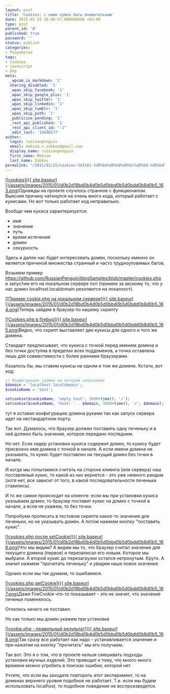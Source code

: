```yaml
---
layout: post
title: 'Cookies: с ними нужно быть внимательным'
date: 2015-01-25 16:40:57.000000000 +03:00
type: post
parent_id: '0'
published: true
password: ''
status: publish
categories:
- Разработка
tags:
- cookies
- javascript
- php
meta:
  _wpcom_is_markdown: '1'
  sharing_disabled: '1'
  _wpas_skip_facebook: '1'
  _wpas_skip_google_plus: '1'
  _wpas_skip_twitter: '1'
  _wpas_skip_linkedin: '1'
  _wpas_skip_tumblr: '1'
  _wpas_skip_path: '1'
  _publicize_pending: '1'
  _rest_api_published: '1'
  _rest_api_client_id: "-1"
  _edit_last: '13696577'
author:
  login: russianpenguin
  email: maksim.v.zubkov@gmail.com
  display_name: russianpenguin
  first_name: Maksim
  last_name: Zubkov
permalink: "/2015/01/25/cookies-%d1%81-%d0%bd%d0%b8%d0%bc%d0%b8-%d0%bd%d1%83%d0%b6%d0%bd%d0%be-%d0%b1%d1%8b%d1%82%d1%8c-%d0%b2%d0%bd%d0%b8%d0%bc%d0%b0%d1%82%d0%b5%d0%bb%d1%8c%d0%bd%d1%8b%d0%bc/"
---
```

[![cookies]({{ site.baseurl }}/assets/images/2015/01/d0b2d18bd0b4d0b5d0bbd0b5d0bdd0b8d0b5_163.png)](/2015/01/d0b2d18bd0b4d0b5d0bbd0b5d0bdd0b8d0b5_163.png)Однажды на проекте случлось странное с функционалом. Выясняя причину наткнулся на очень много кода, который работает с кукисами. Но вот только работает код неправильно.

Вообще чем кукиса характеризуется:

- имя
- значение
- путь
- время истечения
- домен
- секурность

Здесь и далее нас будет интересовать домен, поскольку именно он является причиной множества странный и часто трудноуловимых багов.

Возьмем пример https://github.com/RussianPenguin/blogSamples/blob/master/cookies.php и запустим его на локальном сервере пхп (примем за аксиому то, что у нас домен localhost.localdomain резолвится на локалхост).

[![Пример cookie.php на локальном сервере]({{ site.baseurl }}/assets/images/2015/01/d0b2d18bd0b4d0b5d0bbd0b5d0bdd0b8d0b5_164.png)](/2015/01/d0b2d18bd0b4d0b5d0bbd0b5d0bdd0b8d0b5_164.png)Теперь зайдем в браузер по нашему скрипту

[![Cookies.php в firebug]({{ site.baseurl }}/assets/images/2015/01/d0b2d18bd0b4d0b5d0bbd0b5d0bdd0b8d0b5_165.png)](/2015/01/d0b2d18bd0b4d0b5d0bbd0b5d0bdd0b8d0b5_165.png)Видно, что скрипт выставляет две кукисы для одного и того же домена.

Стандарт предписывает, что кукиса с точкой перед именем домена и без точки доступна в пределах всех поддоменов, а точка оставлена лишь для совместимости с более ранними браузерами.

Казалось бы, мы ставим кукисы на одном и том же домене. Кстати, вот код:

```php
// Конфигурация (домен на котором запускаем)  
$domain = 'localhost.localdomain';  
$cookieName = 'test';

setcookie($cookieName, 'empty host', 3600+time(), '/');  
setcookie($cookieName, 'host: ' . $domain, 3600+time(), '/', $domain);
```

тут я оставил конфигурацию домена руками так как запуск сервера идет на нестандартном порту.

Так вот. Думалось, что браузер должен поставить одну печеньку и в ней должно быть значение, которое передано последним.

Но нет. Если хидер установки кукиса содержит домен, то кукису будет присвоено имя домена с точкой в начале. А если имени домена не указывать, то кукис будет поставлен на текущий домен без точки в начале.

И когда мы попытаемся считать на стороне клиента (или сервера) наш поставленый кукис, то какой из них вернется - это уже немного рандом (хотя нет, все зависит от того, в какой последовательности печеньки ставились).

И то же самое происходит на клиенте: если мы при установки кукиса указываем домен, то браузер поставит кукис на домен с точкой в начале, а если не укажем, то без точки.

Попробуем прописать в тестовом скрипте какое-то значение для печеньки, но не указывать домен. А потом нажмем кнопку "поставить кукис".

[![cookies.php после setCookie]({{ site.baseurl }}/assets/images/2015/01/d0b2d18bd0b4d0b5d0bbd0b5d0bdd0b8d0b5_166.png)](/2015/01/d0b2d18bd0b4d0b5d0bbd0b5d0bdd0b8d0b5_166.png)Что мы видим? А видим мы то, что браузер считал значение для текущего домена (первое) и перезаписал его новым. Которое мы выбрали. А второй кукис до перезагрузки остался нетронутым. Круто. А значит нажмем "прочитать печеньку" и увидим наше новое значение.

Однако если мы так думаем, то ошибаемся.

[![cookies.php getCookie]({{ site.baseurl }}/assets/images/2015/01/d0b2d18bd0b4d0b5d0bbd0b5d0bdd0b8d0b5_167.png)](/2015/01/d0b2d18bd0b4d0b5d0bbd0b5d0bdd0b8d0b5_167.png)Даже FireCookie что-то показывает - это не значит, что значение печенья поменялось.

Огнелись ничего не поставил.

Но как только мы домен укажем при установке

[![cookie.php - правильный результат]({{ site.baseurl }}/assets/images/2015/01/d0b2d18bd0b4d0b5d0bbd0b5d0bdd0b8d0b5_168.png)](/2015/01/d0b2d18bd0b4d0b5d0bbd0b5d0bdd0b8d0b5_168.png)Так сразу все работает как надо - устанавливается значение и при нажатии на кнопку "прочитать" мы его получаем.

Так вот. Это я о том, что в проекте нельзя смешивать подходы установки мучных изделий. Это приводит к тому, что много-много времени можно угробить в поисках ошибки, которой нет.

Учтите, что если вы заходите повторить этот эксперимент, то на доменах верхнего уровня подобное не работает. Т.е. если мы будем использовать localhost, то подобное поведение не воспроизведется.

